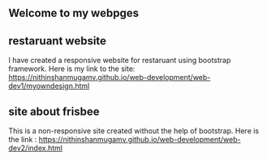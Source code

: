 ## Welcome to my webpges

## restaruant website
I have created a responsive website for restaruant using bootstrap framework. Here is my link to the site:
https://nithinshanmugamv.github.io/web-development/web-dev1/myowndesign.html

## site about frisbee
This is a non-responsive site created without the help of bootstrap. Here is the link :
https://nithinshanmugamv.github.io/web-development/web-dev2/index.html

